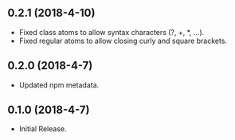 ## 0.2.1 (2018-4-10)

- Fixed class atoms to allow syntax characters (?, +, *, ...).
- Fixed regular atoms to allow closing curly and square brackets.

## 0.2.0 (2018-4-7)

- Updated npm metadata.

## 0.1.0 (2018-4-7)

- Initial Release.
